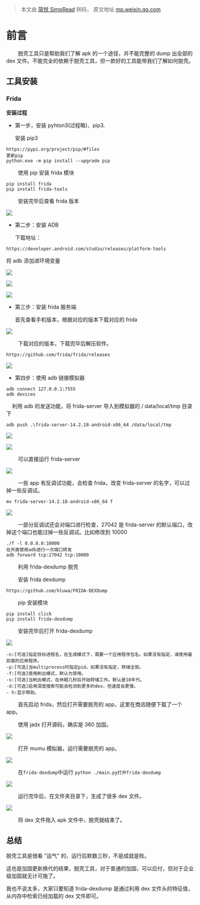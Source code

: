 > 本文由 [简悦 SimpRead](http://ksria.com/simpread/) 转码， 原文地址 [mp.weixin.qq.com](https://mp.weixin.qq.com/s/kHpnRi4yG6d3EAIFNcphHg)

前言
==

        脱壳工具只是帮助我们了解 apk 的一个途径，并不能完整的 dump 出全部的 dex 文件。不能完全的依赖于脱壳工具，但一款好的工具能带我们了解如何脱壳。

工具安装
----

### Frida

**安装过程**

*   第一步，安装 pyhton3(过程略)、pip3.
    
    安装 pip3
    

```
https://pypi.org/project/pip/#files
更新pip
python.exe -m pip install --upgrade pip
```

        使用 pip 安装 frida 模块

```
pip install frida
pip install frida-tools
```

        安装完毕后查看 frida 版本

![](https://mmbiz.qpic.cn/mmbiz_png/v6ap3LYR6w9rYibBnCdM1fS0DGJ2NkckGYpKlmenyPt58uibI1K7PRICnzxLguxkKnsAsZaJ9nY5VxKjqjuPqjoQ/640?wx_fmt=gif)

*   第二步：安装 ADB
    
    下载地址：
    

```
https://developer.android.com/studio/releases/platform-tools
```

将 adb 添加进环境变量

![](https://mmbiz.qpic.cn/mmbiz_png/v6ap3LYR6w9rYibBnCdM1fS0DGJ2NkckGjsBkhicMFGX86P7S6Lce2gKFibXAhib6AVAjURicYICaCe0zAk7IfBkrGA/640?wx_fmt=gif)

![](https://mmbiz.qpic.cn/mmbiz_png/v6ap3LYR6w9rYibBnCdM1fS0DGJ2NkckGlLBnAeSOYuicgc3gpOIEjZpj0gOmbfEAvqgoewDcsWoicR01yL4kyEJQ/640?wx_fmt=gif)

![](https://mmbiz.qpic.cn/mmbiz_png/v6ap3LYR6w9rYibBnCdM1fS0DGJ2NkckGnticgAQEoAtxP4xCHaerH8rKyjP0JtEE34conl7AHQfpHVFEhcxVX1Q/640?wx_fmt=gif)

*   第三步：安装 frida 服务端
    
    首先查看手机版本，根据对应的版本下载对应的 frida
    

![](https://mmbiz.qpic.cn/mmbiz_png/v6ap3LYR6w9rYibBnCdM1fS0DGJ2NkckGloicNiaHfyDF1yj41jxKCTCxJL6gPqchX1RU6nKLa7unZibrSjNic21N6w/640?wx_fmt=gif)

        下载对应的版本，下载完毕后解压软件。

```
https://github.com/frida/frida/releases
```

![](https://mmbiz.qpic.cn/mmbiz_png/v6ap3LYR6w9rYibBnCdM1fS0DGJ2NkckGRassNJiclWGAC7Q0N5zpeu7h53gqpT0ymEbs0qP66wLj2WRtamj3lTg/640?wx_fmt=gif)

*   第四步：使用 adb 链接模拟器
    

```
adb connect 127.0.0.1:7555
adb devices
```

    利用 adb 的发送功能，将 frida-server 导入到模拟器的 / data/local/tmp 目录下

```
adb push .\frida-server-14.2.18-android-x86_64 /data/local/tmp
```

![](https://mmbiz.qpic.cn/mmbiz_png/v6ap3LYR6w9rYibBnCdM1fS0DGJ2NkckGyOHO46hNkkar4o8zY5iamdwLoSQZQ3KFRsJ4XP7hpsHZ4U6aQCCRiccg/640?wx_fmt=gif)

![](https://mmbiz.qpic.cn/mmbiz_png/v6ap3LYR6w9rYibBnCdM1fS0DGJ2NkckGwhgNvE8hYULO9M6W5dfgNXqDXHGxtCMiaMpBfNWPYH756sVKpyvBbyg/640?wx_fmt=gif)

        可以直接运行 frida-server  

![](https://mmbiz.qpic.cn/mmbiz_png/v6ap3LYR6w9rYibBnCdM1fS0DGJ2NkckGA7qCdJ0fKZhGHAR1e5qGpj3p4tIEDy0fIEW0MJfIwfURHHp448WIaA/640?wx_fmt=gif)  

        一些 app 有反调试功能，会检查 frida，改变 frida-server 的名字，可以过掉一些反调试。

```
mv frida-server-14.2.18-android-x86_64 f
```

![](https://mmbiz.qpic.cn/mmbiz_png/v6ap3LYR6w9rYibBnCdM1fS0DGJ2NkckG8yes1AeGFkgpTKv6veMc0GU74lTpjEp49pWK5kBicibuehdFqG9A4I1Q/640?wx_fmt=gif)

        一部分反调试还会对端口进行检查，27042 是 frida-server 的默认端口，改掉这个端口也能过掉一些反调试。比如修改到 10000

```
./f -l 0.0.0.0:10000
在外面使用adb进行一次端口转发
adb forward tcp:27042 tcp:10000
```

        利用 frida-dexdump 脱壳

        安装 frida dexdump

```
https://github.com/hluwa/FRIDA-DEXDump
```

        pip 安装模块

```
pip install click
pip install frida-dexdump
```

        安装完毕后打开 frida-dexdump

![](https://mmbiz.qpic.cn/mmbiz_png/v6ap3LYR6w9rYibBnCdM1fS0DGJ2NkckG7Zx0VVp8FLbiagroOUibmAEO5bicjwl4nNC7yoyFkNyz3iaGUlf5yoGttQ/640?wx_fmt=gif)

```
-n:[可选]指定目标进程名，在生成模式下，需要一个应用程序包名。如果没有指定，请使用最前面的应用程序。
-p:[可选]当multiprocess时指定pid。如果没有指定，转储全部。
-f:[可选]使用刷出模式，默认为禁用。
-s:[可选]当刷出模式，在休眠几秒后开始转储工作。默认是10年代。
-d:[可选]启用深度搜索可能会检测到更多的dex，但速度会更慢。
- h:显示帮助。
```

        首先启动 frida，然后打开需要脱壳的 app，这里在商店随便下载了一个 app。

        使用 jadx 打开源码，确实是 360 加固。

![](https://mmbiz.qpic.cn/mmbiz_png/v6ap3LYR6w9rYibBnCdM1fS0DGJ2NkckG934gFe50RImkg0934bFWhFCg6Lc1evpEiazYoKm1ib8t9gU4TfRhlyZA/640?wx_fmt=gif)

        打开 mumu 模拟器，运行需要脱壳的 app。

![](https://mmbiz.qpic.cn/mmbiz_png/v6ap3LYR6w9rYibBnCdM1fS0DGJ2NkckGGoayhYMoefVPtHRWHkYxyR1Oiatvos9JVpt2rTYP3aaWO0jJ3ypsKFA/640?wx_fmt=gif)

        在`frida-dexdump`中运行 `python ./main.py打开frida-dexdump`

![](https://mmbiz.qpic.cn/mmbiz_png/v6ap3LYR6w9rYibBnCdM1fS0DGJ2NkckG2WkMsbicccJ1nbW6jxkDDF75IoMibhUCpDPXxdZZyjoYBU0Y7yUx5KzA/640?wx_fmt=gif)

        运行完毕后，在文件夹目录下，生成了很多 dex 文件。

![](https://mmbiz.qpic.cn/mmbiz_png/v6ap3LYR6w9rYibBnCdM1fS0DGJ2NkckGkzdObdzB7rClyQFp7mqkKEphLWazichZfdRV0A3RSyHjOrVIW5Crd8g/640?wx_fmt=gif)

        将 dex 文件拖入 apk 文件中，脱壳就结束了。

总结
--

脱壳工具是很看 "运气" 的，运行后默数三秒，不是成就是败。

这也是加固更新换代的结果，脱壳工具，对于普通的加固，可以应付，但对于企业级加固就无计可施了。

我也不说太多，大家只要知道 frida-dexdump 是通过利用 dex 文件头的特征值，从内存中检索已经加载的 dex 文件即可。